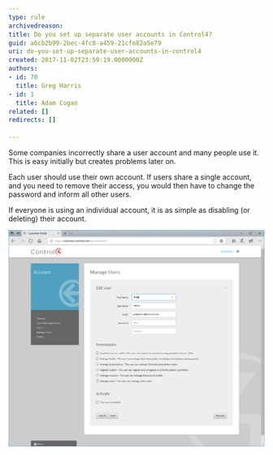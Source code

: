 ```yaml
---
type: rule
archivedreason: 
title: Do you set up separate user accounts in Control4?
guid: a6cb2b99-2bec-4fc8-a459-21cfe82a5e79
uri: do-you-set-up-separate-user-accounts-in-control4
created: 2017-11-02T23:59:19.0000000Z
authors:
- id: 70
  title: Greg Harris
- id: 1
  title: Adam Cogan
related: []
redirects: []

---
```


Some companies incorrectly share a user account and many people use it. This is easy initially but creates problems later on.

<!--endintro-->

Each user should use their own account. If users share a single account, and you need to remove their access, you would then have to change the password and inform all other users.

If everyone is using an individual account, it is as simple as disabling (or deleting) their account.




![Use the Customer Portal to add accounts for all users](ManageUser.png)
